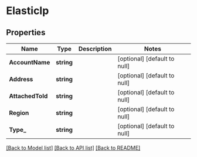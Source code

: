 # ElasticIp

## Properties
Name | Type | Description | Notes
------------ | ------------- | ------------- | -------------
**AccountName** | **string** |  | [optional] [default to null]
**Address** | **string** |  | [optional] [default to null]
**AttachedToId** | **string** |  | [optional] [default to null]
**Region** | **string** |  | [optional] [default to null]
**Type_** | **string** |  | [optional] [default to null]

[[Back to Model list]](../README.md#documentation-for-models) [[Back to API list]](../README.md#documentation-for-api-endpoints) [[Back to README]](../README.md)


